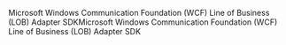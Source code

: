 <span data-ttu-id="09bae-101">Microsoft Windows Communication Foundation (WCF) Line of Business (LOB) Adapter SDK</span><span class="sxs-lookup"><span data-stu-id="09bae-101">Microsoft Windows Communication Foundation (WCF) Line of Business (LOB) Adapter SDK</span></span>